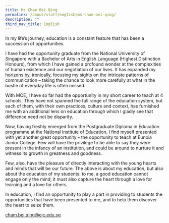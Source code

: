 ```yaml
---
title: Ms Cham Bei Qing
permalink: /about/staff/english/ms-cham-bei-qing/
description: ""
third_nav_title: English
---
```




In my life’s journey, education is a constant feature that has been a succession of opportunities.

I have had the opportunity graduate from the National University of Singapore with a Bachelor of Arts in English Language (Highest Distinction Honours), from which I have gained a profound wonder at the complexities of human existence and our negotiation of our lives. It has expanded my horizons by, ironically, focusing my sights on the intricate patterns of communication – taking the chance to look more carefully at what in the bustle of everyday life is often missed.

With MOE, I have so far had the opportunity in my short career to teach at 4 schools. They have not spanned the full range of the education system, but each of them, with their own practices, culture and context, has furnished me with an additional lens on education through which I gladly see that difference need not be disparity.

Now, having freshly emerged from the Postgraduate Diploma in Education programme at the National Institute of Education, I find myself presented with yet another great opportunity – the opportunity to teach at Eunoia Junior College. Few will have the privilege to be able to say they were present in the infancy of an institution, and could be around to nurture it and witness its growth in greatness and goodness.

Few, also, have the pleasure of directly interacting with the young hearts and minds that will be our future. The above is about my education, but also about the education of my students: to me, a good education cannot engage only the mind; it must also capture the heart through a love for learning and a love for others.

In education, I find an opportunity to play a part in providing to students the opportunities that have been presented to me, and to help them discover the heart to seize them.

[cham.bei.qing@ejc.edu.sg](mailto:cham.bei.qing@ejc.edu.sg)